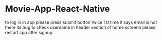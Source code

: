 # Movie-App-React-Native


to log in in app please press submit button twice 1st time it says email is not there its bug
to check username in header section of home screenn please restart app after signup.

